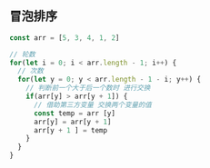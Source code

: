 <!--
 * @Author: mrzou
 * @Date: 2021-08-08 19:35:42
 * @LastEditors: mrzou
 * @LastEditTime: 2021-08-08 19:44:00
 * @Description: file content
-->
## 冒泡排序
```js
const arr = [5, 3, 4, 1, 2]

// 轮数
for(let i = 0; i < arr.length - 1; i++) {
  // 次数
  for(let y = 0; y < arr.length - 1 - i; y++) {
    // 判断前一个大于后一个数时 进行交换
    if(arr[y] > arr[y + 1]) {
      // 借助第三方变量 交换两个变量的值
      const temp = arr [y]
      arr[y] = arr[y + 1]
      arr[y + 1 ] = temp
    }
  }
}
```
